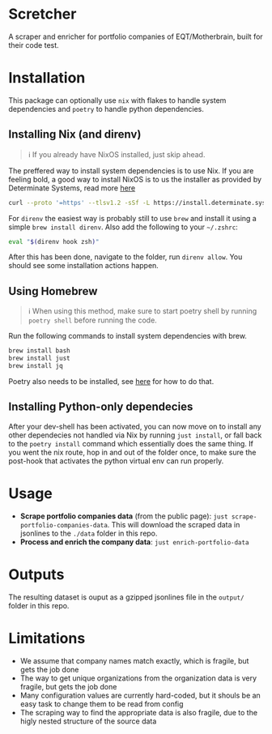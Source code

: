 # Scretcher

A scraper and enricher for portfolio companies of EQT/Motherbrain, built for their code test.

# Installation

This package can optionally use `nix` with flakes to handle system dependencies and `poetry` to handle python dependencies.

## Installing Nix (and direnv)

> :information_source: If you already have NixOS installed, just skip ahead.

The preffered way to install system dependencies is to use Nix. If you are feeling bold, a good way to install NixOS is to us the installer as provided by Determinate Systems, read more [here](https://determinate.systems/posts/determinate-nix-installer)

```bash
curl --proto '=https' --tlsv1.2 -sSf -L https://install.determinate.systems/nix | sh -s -- install
```

For `direnv` the easiest way is probably still to use `brew` and install it using a simple `brew install direnv`. Also add the following to your `~/.zshrc`:

```bash
eval "$(direnv hook zsh)"
```

After this has been done, navigate to the folder, run `direnv allow`. You should see some installation actions happen.

## Using Homebrew

> :information_source: When using this method, make sure to start poetry shell by running `poetry shell` before running the code.

Run the following commands to install system dependencies with brew.

```bash
brew install bash
brew install just
brew install jq
```

Poetry also needs to be installed, see [here](https://python-poetry.org/docs/#installing-with-pipx) for how to do that.

## Installing Python-only dependecies

After your dev-shell has been activated, you can now move on to install any other dependecies not handled via Nix by running `just install`, or fall back to the `poetry install` command which essentially does the same thing. If you went the nix route, hop in and out of the folder once, to make sure the post-hook that activates the python virtual env can run properly.

# Usage

* **Scrape portfolio companies data** (from the public page): `just scrape-portfolio-companies-data`. This will download the scraped data in jsonlines to the `./data` folder in this repo.
* **Process and enrich the company data**: `just enrich-portfolio-data`

# Outputs

The resulting dataset is ouput as a gzipped jsonlines file in the `output/` folder in this repo.

# Limitations

* We assume that company names match exactly, which is fragile, but gets the job done
* The way to get unique organizations from the organization data is very fragile, but gets the job done
* Many configuration values are currently hard-coded, but it shouls be an easy task to change them to be read from config
* The scraping way to find the appropriate data is also fragile, due to the higly nested structure of the source data
